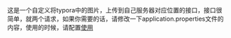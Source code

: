 这是一个自定义将typora中的图片，上传到自己服务器对应位置的接口，接口很简单，就两个请求，如果你需要的话，请修改一下application.properties文件的内容，使用的时候，请配置[使用](https://github.com/qsyyke/typora-custom-command)